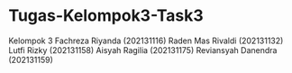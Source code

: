 # Tugas-Kelompok3-Task3
Kelompok 3 Fachreza Riyanda (202131116) Raden Mas Rivaldi (202131132) Lutfi Rizky (202131158) Aisyah Ragilia (202131175) Reviansyah Danendra (202131159)

